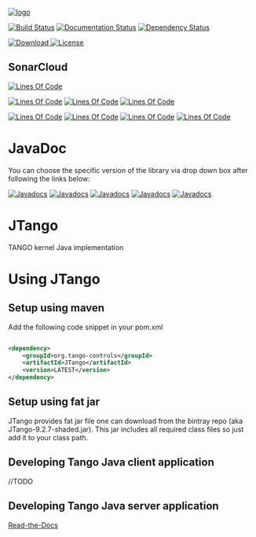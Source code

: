 [![logo](http://www.tango-controls.org/static/tango/img/logo_tangocontrols.png)](http://www.tango-controls.org)



[![Build Status](https://travis-ci.org/tango-controls/JTango.svg?branch=jtango-9-lts)](https://travis-ci.org/tango-controls/JTango)
[![Documentation Status](https://readthedocs.org/projects/jtango/badge/?version=jtango-9-lts)](http://jtango.readthedocs.io/en/jtango-9-lts/?badge=jtango-9-lts)
[![Dependency Status](https://www.versioneye.com/user/projects/592bf58aa8a056006137f4ba/badge.svg)](https://www.versioneye.com/user/projects/592bf58aa8a056006137f4ba)

[![Download](https://api.bintray.com/packages/tango-controls/generic/JTango-9-LTS/images/download.svg) ](https://bintray.com/tango-controls/generic/JTango-9-LTS/_latestVersion)
[![License](https://img.shields.io/badge/license-LGPL--3.0-blue.svg)](https://github.com/tango-controls/JTango/blob/jtango-9-lts/LICENSE)

## SonarCloud

[![Lines Of Code](https://sonarcloud.io/api/badges/gate?key=org.tango-controls:JTango-root:jtango-9-lts)](https://sonarcloud.io/dashboard?id=org.tango-controls%3AJTango-root%3Ajtango-9-lts)

[![Lines Of Code](https://sonarcloud.io/api/badges/measure?key=org.tango-controls:JTango-root:jtango-9-lts&metric=ncloc)](https://sonarcloud.io/dashboard?id=org.tango-controls%3AJTango-root%3Ajtango-9-lts)
[![Lines Of Code](https://sonarcloud.io/api/badges/measure?key=org.tango-controls:JTango-root:jtango-9-lts&metric=coverage)](https://sonarcloud.io/dashboard?id=org.tango-controls%3AJTango-root%3Ajtango-9-lts)
[![Lines Of Code](https://sonarcloud.io/api/badges/measure?key=org.tango-controls:JTango-root:jtango-9-lts&metric=sqale_debt_ratio)](https://sonarcloud.io/dashboard?id=org.tango-controls%3AJTango-root%3Ajtango-9-lts)

[![Lines Of Code](https://sonarcloud.io/api/badges/measure?key=org.tango-controls:JTango-root:jtango-9-lts&metric=bugs)](https://sonarcloud.io/dashboard?id=org.tango-controls%3AJTango-root%3Ajtango-9-lts)
[![Lines Of Code](https://sonarcloud.io/api/badges/measure?key=org.tango-controls:JTango-root:jtango-9-lts&metric=vulnerabilities)](https://sonarcloud.io/dashboard?id=org.tango-controls%3AJTango-root%3Ajtango-9-lts)
[![Lines Of Code](https://sonarcloud.io/api/badges/measure?key=org.tango-controls:JTango-root:jtango-9-lts&metric=code_smells)](https://sonarcloud.io/dashboard?id=org.tango-controls%3AJTango-root%3Ajtango-9-lts)
[![Lines Of Code](https://sonarcloud.io/api/badges/measure?key=org.tango-controls:JTango-root:jtango-9-lts&metric=duplicated_lines_density)](https://sonarcloud.io/dashboard?id=org.tango-controls%3AJTango-root%3Ajtango-9-lts)

# JavaDoc

You can choose the specific version of the library via drop down box after following the links below:

[![Javadocs](http://javadoc.io/badge/org.tango-controls/JTangoServer.svg?color=yellowgreen&label=JTangoServer)](http://javadoc.io/doc/org.tango-controls/JTangoServer)
[![Javadocs](http://javadoc.io/badge/org.tango-controls/JTangoClientLang.svg?label=JTangoClientLang&color=blue)](http://javadoc.io/doc/org.tango-controls/JTangoClientLang)
[![Javadocs](http://javadoc.io/badge/org.tango-controls/JTangoCommons.svg?color=yellow&label=JTangoCommons)](http://javadoc.io/doc/org.tango-controls/JTangoCommons)
[![Javadocs](http://javadoc.io/badge/org.tango-controls/TangORB.svg?color=orange&label=TangORB)](http://javadoc.io/doc/org.tango-controls/TangORB)
[![Javadocs](http://javadoc.io/badge/org.tango-controls/JavaTangoIDL.svg?color=lightgrey&label=JavaTangoIDL)](http://javadoc.io/doc/org.tango-controls/JavaTangoIDL)


# JTango

TANGO kernel Java implementation

# Using JTango

## Setup using maven

Add the following code snippet in your pom.xml


```xml

<dependency>
    <groupId>org.tango-controls</groupId>
    <artifactId>JTango</artifactId>
    <version>LATEST</version>
</dependency>

```

## Setup using fat jar

JTango provides fat jar file one can download from the bintray repo (aka JTango-9.2.7-shaded.jar). This jar includes all required class files so just add it to your class path.

## Developing Tango Java client application

//TODO

## Developing Tango Java server application

[Read-the-Docs](http://tango-controls.readthedocs.io/en/latest/java-server-guide/index.html)
